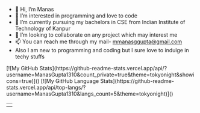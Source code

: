- 👋 Hi, I’m Manas
- 👀 I’m interested in programming and love to code
- 🌱 I’m currently pursuing my bachelors in CSE from Indian Institute of Technology of Kanpur 
- 💞️ I’m looking to collaborate on any project which may interest me
- 📫 You can reach me through my mail- mmanasggupta@gmail.com
- Also I am new to  programming and coding but I sure love to indulge in techy stuffs
<table>
  <th>
    <tr>
[![My GitHub Stats](https://github-readme-stats.vercel.app/api/?username=ManasGupta1310&count_private=true&theme=tokyonight&showicons=true)]()
    </tr>
    <tr>
[![My GitHub Language Stats](https://github-readme-stats.vercel.app/api/top-langs/?username=ManasGupta1310&langs_count=5&theme=tokyonight)]()
    </tr>
  </th>
</table>
  

<!---
ManasGupta1310/ManasGupta1310 is a ✨ special ✨ repository because its `README.md` (this file) appears on your GitHub profile.
You can click the Preview link to take a look at your changes.
--->

